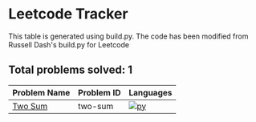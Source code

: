 # Leetcode Tracker

This table is generated using build.py. The code has been modified from Russell Dash's build.py for Leetcode

## Total problems solved: 1

|Problem Name|Problem ID|Languages|
|:---|:---|:---|
|[Two Sum](https://leetcode.com/problems/two-sum)| two-sum |[![py](https://github.com/abrahamcalf/programming-languages-logos/blob/master/src/python/python_24x24.png)](src/Two%20Sum/two-sum.py)|
